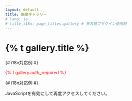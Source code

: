 ```yaml
---
layout: default
title: 画像ギャラリー
# lang: ja
# title_i18n: page_titles.gallery # 多言語プラグイン使用時
---
```


<h1>{% t gallery.title %}</h1> {# i18n対応例 #}

<!-- 認証モーダル -->
<div id="auth-modal" class="modal" style="display: none;">
  <div class="modal-content">
    <p>{% t gallery.auth_prompt %}</p> {# i18n対応例 #}
    <form id="auth-form">
      <input type="password" id="secret-word" required>
      <button type="submit">{% t gallery.auth_button %}</button> {# i18n対応例 #}
    </form>
    <p id="auth-error-message" style="color: red; display: none;"></p>
  </div>
</div>

<!-- ギャラリーコンテンツ (認証後に表示) -->
<div id="gallery-content" style="display: none;">
  <p>VRChatでの思い出の写真たちです。</p>
  <div class="gallery-grid">
    {% assign image_files = site.static_files | where: "image", true %}
    {% assign vrc_images = "" | split: "," %}
    {% for file in image_files %}
      {% if file.path contains '/vrc-images/' %}
        {% assign vrc_images = vrc_images | push: file %}
      {% endif %}
    {% endfor %}

    {% assign sorted_images = vrc_images | sort: 'name' | reverse %} {# ファイル名(YYYYMMDD)でソート #}

    {% for image in sorted_images %}
      <div class="gallery-item">
        <a href="{{ image.path | relative_url }}">
          <img data-src="{{ image.path | relative_url }}" alt="VRChat Image {{ image.basename }}" class="lazy-load" loading="lazy">
        </a>
      </div>
    {% endfor %}
  </div>
</div>

<!-- 画像拡大用モーダル -->
<div id="image-modal" class="modal image-viewer" style="display: none;">
  <span id="close-modal" class="close-button">×</span>
  <img id="modal-image" src="" alt="拡大画像">
</div>

<noscript>
  <p style="color: red;">{% t gallery.auth_required %}</p> {# i18n対応例 #}
  <p>JavaScriptを有効にして再度アクセスしてください。</p>
</noscript>